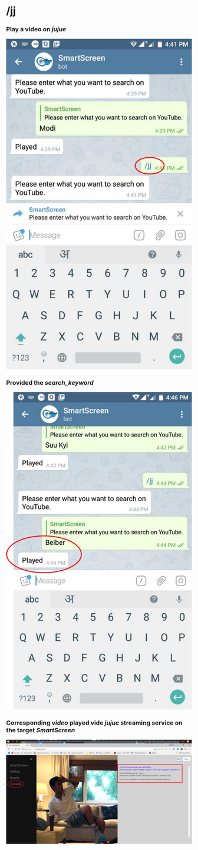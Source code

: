# /jj


### Play a video on _jujue_


![](assets/jj.png)



### Provided the _search_keyword_


![](assets/jj_key.png)



### Corresponding _video_ played vide _jujue_ streaming service on the target _SmartScreen_


![](assets/jj_beiber_con.png)
